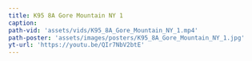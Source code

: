 ```yaml
---
title: K95 8A Gore Mountain NY 1
caption:
path-vid: 'assets/vids/K95_8A_Gore_Mountain_NY_1.mp4'
path-poster: 'assets/images/posters/K95_8A_Gore_Mountain_NY_1.jpg'
yt-url: 'https://youtu.be/QIr7NbV2btE'
---
```

